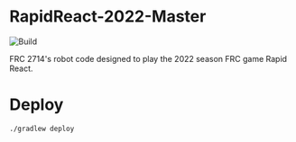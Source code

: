 # RapidReact-2022-Master

![Build](https://github.com/FRC2714/RapidReact-2022-Master/actions/workflows/build.yaml/badge.svg)

FRC 2714's robot code designed to play the 2022 season FRC game Rapid React.

# Deploy 
```
./gradlew deploy
```
